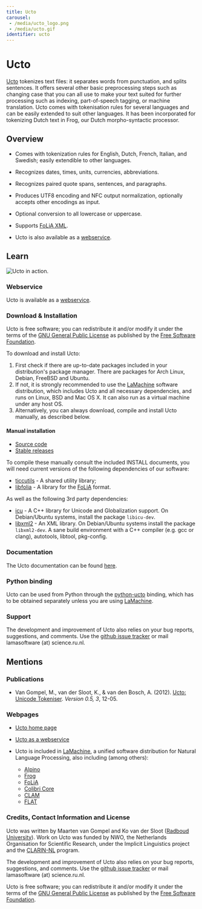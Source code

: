 ```yaml
---
title: Ucto
carousel:
 - /media/ucto_logo.png
 - /media/ucto.gif
identifier: ucto
---
```


# Ucto

[Ucto](https://languagemachines.github.io/ucto/) tokenizes text files: it separates words from punctuation, and splits sentences. It offers several other basic preprocessing steps such as changing case that you can all use to make your text suited for further processing such as indexing, part-of-speech tagging, or machine translation. Ucto comes with tokenisation rules for several languages and can be easily extended to suit other languages. It has been incorporated for tokenizing Dutch text in Frog, our Dutch morpho-syntactic processor.


## Overview

* Comes with tokenization rules for English, Dutch, French, Italian, and Swedish; easily extendible to other languages.

* Recognizes dates, times, units, currencies, abbreviations.

* Recognizes paired quote spans, sentences, and paragraphs.

* Produces UTF8 encoding and NFC output normalization, optionally accepts other encodings as input.

* Optional conversion to all lowercase or uppercase.

* Supports [FoLiA XML](https://www.ineo.tools/resources/folia).

* Ucto is also available as a [webservice](https://webservices.cls.ru.nl/ucto).


## Learn

![Ucto in action.](./../media/ucto.gif)

### Webservice

Ucto is available as a [webservice](https://webservices.cls.ru.nl/ucto).

### Download & Installation

Ucto is free software; you can redistribute it and/or modify it under the terms of the [GNU General Public License](https://www.gnu.org/licenses/gpl-3.0.html) as published by the [Free Software Foundation](https://www.fsf.org/).

To download and install Ucto:

1. First check if there are up-to-date packages included in your distribution's package manager. There are packages for Arch Linux, Debian, FreeBSD and Ubuntu.
2. If not, it is strongly recommended to use the [LaMachine](https://proycon.github.io/LaMachine/) software distribution, which includes Ucto and all necessary dependencies, and runs on Linux, BSD and Mac OS X. It can also run as a virtual machine under any host OS.
3. Alternatively, you can always download, compile and install Ucto manually, as described below.

#### Manual installation

* [Source code](https://github.com/LanguageMachines/ucto/)
* [Stable releases](https://github.com/LanguageMachines/ucto/releases)

To compile these manually consult the included INSTALL documents, you will need current versions of the following dependencies of our software:

* [ticcutils](https://github.com/LanguageMachines/ticcutils/) - A shared utility library;
* [libfolia](https://github.com/LanguageMachines/libfolia/) - A library for the [FoLiA](https://www.ineo.tools/resources/folia) format.

As well as the following 3rd party dependencies:

* [icu](https://icu.unicode.org/) - A C++ library for Unicode and Globalization support. On Debian/Ubuntu systems, install the package ``libicu-dev``.
* [libxml2](http://xmlsoft.org/) - An XML library. On Debian/Ubuntu systems install the package ``libxml2-dev``.
A sane build environment with a C++ compiler (e.g. gcc or clang), autotools, libtool, pkg-config.

### Documentation

The Ucto documentation can be found [here](https://ucto.readthedocs.io/en/latest/).

### Python binding

Ucto can be used from Python through the [python-ucto](https://github.com/proycon/python-ucto) binding, which has to be obtained separately unless you are using [LaMachine](https://proycon.github.io/LaMachine/).

### Support

The development and improvement of Ucto also relies on your bug reports, suggestions, and comments. Use the [github issue tracker](https://github.com/LanguageMachines/ucto/issues) or mail lamasoftware (at) science.ru.nl.


## Mentions

### Publications

* Van Gompel, M., van der Sloot, K., & van den Bosch, A. (2012). [Ucto: Unicode Tokeniser](https://citeseerx.ist.psu.edu/document?repid=rep1&type=pdf&doi=8eba02b37357288b9f9beac57d65a4cb26542419). *Version 0.5, 3*, 12-05.

### Webpages

* [Ucto home page](https://languagemachines.github.io/ucto/)
* [Ucto as a webservice](https://webservices.cls.ru.nl/ucto)

* Ucto is included in [LaMachine](https://proycon.github.io/LaMachine/), a unified software distribution for Natural Language Processing, also including (among others):
  * [Alpino](https://www.ineo.tools/resources/alpino)
  * [Frog](https://www.ineo.tools/resources/frog)
  * [FoLiA](https://www.ineo.tools/resources/folia)
  * [Colibri Core](https://www.ineo.tools/resources/colibricore)
  * [CLAM](https://www.ineo.tools/resources/clam)
  * [FLAT](https://www.ineo.tools/resources/flat)
  



### Credits, Contact Information and License

Ucto was written by Maarten van Gompel and Ko van der Sloot ([Radboud University](https://www.ru.nl/clst)). Work on Ucto was funded by NWO, the Netherlands Organisation for Scientific Research, under the Implicit Linguistics project and the [CLARIN-NL](https://www.clarin.nl/) program.

The development and improvement of Ucto also relies on your bug reports, suggestions, and comments. Use the [github issue tracker](https://github.com/LanguageMachines/ucto/issues) or mail lamasoftware (at) science.ru.nl.

Ucto is free software; you can redistribute it and/or modify it under the terms of the [GNU General Public License](https://www.gnu.org/licenses/gpl-3.0.html) as published by the [Free Software Foundation](https://www.fsf.org/).